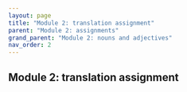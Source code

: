 ```yaml
---
layout: page
title: "Module 2: translation assignment"
parent: "Module 2: assignments"
grand_parent: "Module 2: nouns and adjectives"
nav_order: 2
---
```


## Module 2: translation assignment